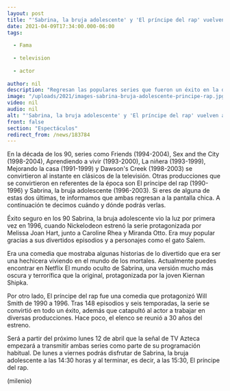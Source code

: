 ```yaml
---
layout: post
title: "'Sabrina, la bruja adolescente' y 'El príncipe del rap' vuelven a la TV; cuándo y dónde ver"
date: 2021-04-09T17:34:00.000-06:00
tags:
  
  - Fama
  
  - television
  
  - actor
  
author: nil
description: "Regresan las populares series que fueron un éxito en la década de los 90. Te decimos cuándo y dónde podrás disfrutar de ellas. "
image: "/uploads/2021/images-sabrina-bruja-adolescente-principe-rap.jpg"
video: nil
audio: nil
alt: "'Sabrina, la bruja adolescente' y 'El príncipe del rap' vuelven a la TV; cuándo y dónde ver"
front: false
section: "Espectáculos"
redirect_from: /news/183784
---
```


En la década de los 90, series como Friends (1994-2004), Sex and the City (1998-2004), Aprendiendo a vivir (1993-2000), La niñera (1993-1999), Mejorando la casa (1991-1999) y Dawson's Creek (1998-2003) se convirtieron al instante en clásicos de la televisión. 
Otras producciones que se convirtieron en referentes de la época son El príncipe del rap (1990-1996) y Sabrina, la bruja adolescente (1996-2003). Si eres de alguna de estas dos últimas, te informamos que ambas regresan a la pantalla chica. A continuación te decimos cuándo y dónde podrás verlas. 

Éxito seguro en los 90 Sabrina, la bruja adolescente vio la luz por primera vez en 1996, cuando Nickelodeon estrenó la serie protagonizada por Melissa Joan Hart, junto a Caroline Rhea y Miranda Otto. Era muy popular gracias a sus divertidos episodios y a personajes como el gato Salem. 

Era una comedia que mostraba algunas historias de lo divertido que era ser una hechicera viviendo en el mundo de los mortales. Actualmente puedes encontrar en Netflix El mundo oculto de Sabrina, una versión mucho más oscura y terrorífica que la original, protagonizada por la joven Kiernan Shipka. 

Por otro lado, El príncipe del rap fue una comedia que protagonizó Will Smith de 1990 a 1996. Tras 148 episodios y seis temporadas, la serie se convirtió en todo un éxito, además que catapultó al actor a trabajar en diversas producciones. Hace poco, el elenco se reunió a 30 años del estreno. 

Será a partir del próximo lunes 12 de abril que la señal de TV Azteca empezará a transmitir ambas series como parte de su programación habitual. De lunes a viernes podrás disfrutar de Sabrina, la bruja adolescente a las 14:30 horas y al terminar, es decir, a las 15:30, El príncipe del rap. 

(milenio)